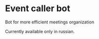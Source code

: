 # Event caller bot
Bot for more efficient meetings organization

Currently available only in russian.
